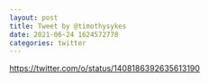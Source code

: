 ```yaml
--- 
layout: post 
title: Tweet by @timothysykes 
date: 2021-06-24 1624572778 
categories: twitter 
--- 
```

https://twitter.com/o/status/1408186392635613190